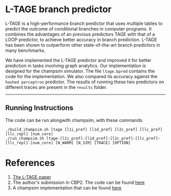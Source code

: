 # L-TAGE branch predictor
L-TAGE is a high-performance branch predictor that uses multiple tables to predict the outcome of conditional branches in computer programs. It combines the advantages of an previous predictors TAGE with that of a LOOP predictor, to achieve better accuracy in branch prediction. L-TAGE has been shown to outperform other state-of-the-art branch predictors in many benchmarks.

We have implemented the L-TAGE predictor and improved it for better prediction in tasks involving graph analytics. Our implementation is designed for the champsim simulator. The file `ltage.bpred` contains the code for the implementation. We also compared its accuracy against the `hashed perceptron` predictor. The results of running these two predictors on different traces are present in the `results` folder.

---

## Running Instructions
The code can be run alongwith champsim, with these commands
```
./build_champsim.sh ltage [l1i_pref] [l1d_pref] [l2c_pref] [llc_pref] [llc_repl] [num_core]
./run_champsim.sh ltage-[l1i_pref]-[l1d_pref]-[l2c_pref]-[llc_pref]-[llc_repl]-[num_core] [N_WARM] [N_SIM] [TRACE] [OPTION]
```
# References
1. [The L-TAGE paper](https://www.irisa.fr/caps/people/seznec/L-TAGE.pdf)
2. The author's submission in CBP2. The code can be found [here](https://team.inria.fr/pacap/members/andre-seznec/branch-prediction-research/)
3. A champsim implementation that can be found [here](https://github.com/KanPard005/RISCY_V_TAGE)
